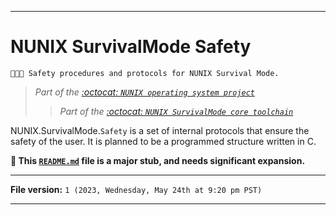 
***

# NUNIX SurvivalMode Safety

`🧠️🦁️🦺️ Safety procedures and protocols for NUNIX Survival Mode.`

> _Part of the [:octocat: `NUNIX operating system project`](https://github.com/seanpm2001/NUNIX/)_
> > _Part of the [:octocat: `NUNIX SurvivalMode core toolchain`](https://github.com/seanpm2001/NUNIX_SurvivalMode/)_

NUNIX.SurvivalMode.`Safety` is a set of internal protocols that ensure the safety of the user. It is planned to be a programmed structure written in C.

**🌱️ This [`README.md`](/README.md) file is a major stub, and needs significant expansion.**

***

**File version:** `1 (2023, Wednesday, May 24th at 9:20 pm PST)`

***
